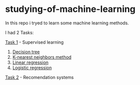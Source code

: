 # studying-of-machine-learning 


In this repo i tryed to learn some machine learning methods.

I had 2 Tasks:

 [Task 1](./First%20task/) - Supervised learning
   1. [Decision tree](./First%20task/decision%20tree.py)
   2. [K-nearest neighbors method](./First%20task/k-nearest%20neighbors%20method.py)
   3. [Linear regression](./First%20task/linear%20regression.py)
   4. [Logistic regression](./First%20task/logistic%20model.py)

 [Task 2](./second%20task/) - Recomendation systems

